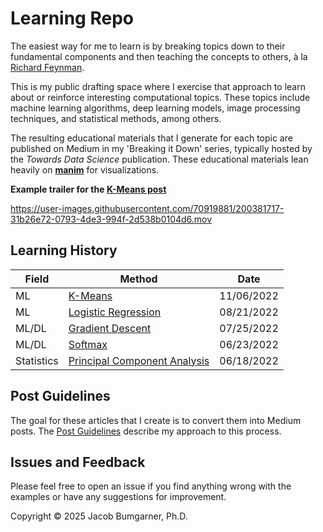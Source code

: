 # Learning Repo
The easiest way for me to learn is by breaking topics down to their fundamental components and then teaching the concepts to others, à la [Richard Feynman](https://www.colorado.edu/artssciences-advising/resource-library/life-skills/the-feynman-technique-in-academic-coaching).

This is my public drafting space where I exercise that approach to learn about or reinforce interesting computational topics. These topics include machine learning algorithms, deep learning models, image processing techniques, and statistical methods, among others.

The resulting educational materials that I generate for each topic are published on Medium in my 'Breaking it Down' series, typically hosted by the _Towards Data Science_ publication. These educational materials lean heavily on [**manim**](https://github.com/3b1b/manim) for visualizations.

**Example trailer for the [K-Means post](https://towardsdatascience.com/breaking-it-down-k-means-clustering-e0ef0168688d)**

https://user-images.githubusercontent.com/70919881/200381717-31b26e72-0793-4de3-994f-2d538b0104d6.mov



## Learning History

| Field | Method | Date |
| ----- | ------ | ---- | 
| ML | [K-Means](https://medium.com/p/e0ef0168688d) | 11/06/2022 |
| ML | [Logistic Regression](https://medium.com/@jacobbumgarner/breaking-it-down-logistic-regression-e5c3f1450bd) | 08/21/2022 |
| ML/DL | [Gradient Descent](https://medium.com/@jacobbumgarner/breaking-it-down-gradient-descent-b94c124f1dfd) | 07/25/2022 |
| ML/DL | [Softmax](softmax/softmax.ipynb) | 06/23/2022 |
| Statistics | [Principal Component Analysis](pca/pca.ipynb) | 06/18/2022 |

## Post Guidelines
The goal for these articles that I create is to convert them into Medium posts. The [Post Guidelines](POST_GUIDELINES.md) describe my approach to this process.

## Issues and Feedback

Please feel free to open an issue if you find anything wrong with the examples or have any suggestions for improvement.

Copyright © 2025 Jacob Bumgarner, Ph.D.


